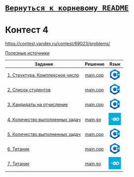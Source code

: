 # [__```Вернуться к корневому README```__](https://github.com/enikk500/CFU/blob/main/README.md)  
# Контест 4  
https://contest.yandex.ru/contest/69023/problems/

[Полезные источники](https://github.com/enikk500/CFU/blob/main/useful-sources.md)

| Задание | Решение | Язык |
| --- | --- | --- |
| [1. Структура. Комплексное число](https://contest.yandex.ru/contest/69023/problems/1/) | [main.cpp](https://github.com/enikk500/CFU/blob/main/Contests/Contest-2024-10-02/01/main.cpp) | [<img src="https://github.com/enikk500/CFU/blob/main/img/cpp.png" width="40"/>]() |
| [2. Список студентов](https://contest.yandex.ru/contest/69023/problems/2/) | [main.cpp](https://github.com/enikk500/CFU/blob/main/Contests/Contest-2024-10-02/02/main.cpp) | [<img src="https://github.com/enikk500/CFU/blob/main/img/cpp.png" width="40"/>]() |
| [3. Кандидаты на отчисление](https://contest.yandex.ru/contest/69023/problems/3/) | [main.cpp](https://github.com/enikk500/CFU/blob/main/Contests/Contest-2024-10-02/03/main.cpp) | [<img src="https://github.com/enikk500/CFU/blob/main/img/cpp.png" width="40"/>]() |
| [4. Количество выполненных задач](https://contest.yandex.ru/contest/69023/problems/4/) | [main.go](https://github.com/enikk500/CFU/blob/main/Contests/Contest-2024-10-02/04/main.go) | [<img src="https://github.com/enikk500/CFU/blob/main/img/go.jpg" width="40"/>]() |
| [5. Количество выполненных задач](https://contest.yandex.ru/contest/69023/problems/5/) | [main.cpp](https://github.com/enikk500/CFU/blob/main/Contests/Contest-2024-10-02/05/main.cpp) | [<img src="https://github.com/enikk500/CFU/blob/main/img/cpp.png" width="40"/>]() |
| [6. Титаник](https://contest.yandex.ru/contest/69023/problems/6/) | [main.cpp](https://github.com/enikk500/CFU/blob/main/Contests/Contest-2024-10-02/06/main.cpp) | [<img src="https://github.com/enikk500/CFU/blob/main/img/cpp.png" width="40"/>]() |
| [7. Титаник](https://contest.yandex.ru/contest/69023/problems/7/) | [main.go](https://github.com/enikk500/CFU/blob/main/Contests/Contest-2024-10-02/07/main.go) | [<img src="https://github.com/enikk500/CFU/blob/main/img/go.jpg" width="40"/>]() |

